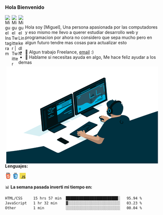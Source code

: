 ### Hola Bienvenido
<a href="https://www.instagram.com/artz_red/" target="_blank">
  <img align="left" alt="Miguel Instagram" width="22px" src="https://raw.githubusercontent.com/hussainweb/hussainweb/main/icons/instagram.png" />
</a>
<a href="https://twitter.com/miguelojeda432" target="_blank">
  <img align="left" alt="Miguel Twitter | Twitter" width="22px" src="https://raw.githubusercontent.com/peterthehan/peterthehan/master/assets/twitter.svg" />
</a>
<a href="https://www.linkedin.com/in/miguel-ojeda-0a5958259/" target="_blank">
  <img align="left" alt="Miguel LinkedIN" width="22px" src="https://raw.githubusercontent.com/peterthehan/peterthehan/master/assets/linkedin.svg" />
</a>

<br />

Hola soy [Miguel], Una persona apasionada por las computadores y eso mismo me llevo a querer estudiar desarrollo web y programacion por ahora no considero que sepa mucho pero en algun futuro tendre mas cosas para actualizar esto


  <img align="right" alt="GIF" src="https://github.com/ArtzRed/ArtzRed/blob/main/code.gif?raw=true" width="500" height="320" />
  
- 💼 Algun trabajo Freelance, [email](miguel.ojeda.red@hotmail.com) :)
- 💬 Hablame si necesitas ayuda en algo, Me hace feliz ayudar a los demas

**Lenguajes:**  

<code><img height="20" src="https://raw.githubusercontent.com/github/explore/80688e429a7d4ef2fca1e82350fe8e3517d3494d/topics/html/html.png"></code>
<code><img height="20" src="https://raw.githubusercontent.com/github/explore/80688e429a7d4ef2fca1e82350fe8e3517d3494d/topics/css/css.png"></code>
<code><img height="20" src="https://raw.githubusercontent.com/github/explore/80688e429a7d4ef2fca1e82350fe8e3517d3494d/topics/javascript/javascript.png"></code>

📊 **La semana pasada inverti mi tiempo en:**
<!--START_SECTION:waka-->

```text
HTML/CSS     15 hrs 57 min  ████████████████████████░   95.94 %
JavaScript   1 hr 32 min    ▓░░░░░░░░░░░░░░░░░░░░░░░░   03.23 %
Other        1 min          ░░░░░░░░░░░░░░░░░░░░░░░░░   00.04 %
```

<!--END_SECTION:waka-->




